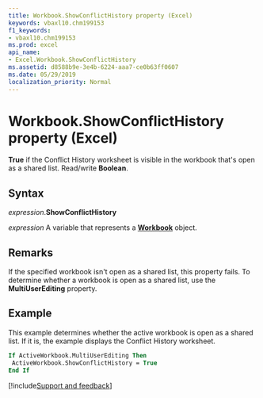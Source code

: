 ```yaml
---
title: Workbook.ShowConflictHistory property (Excel)
keywords: vbaxl10.chm199153
f1_keywords:
- vbaxl10.chm199153
ms.prod: excel
api_name:
- Excel.Workbook.ShowConflictHistory
ms.assetid: d8588b9e-3e4b-6224-aaa7-ce0b63ff0607
ms.date: 05/29/2019
localization_priority: Normal
---
```



# Workbook.ShowConflictHistory property (Excel)

**True** if the Conflict History worksheet is visible in the workbook that's open as a shared list. Read/write **Boolean**.


## Syntax

_expression_.**ShowConflictHistory**

_expression_ A variable that represents a **[Workbook](Excel.Workbook.md)** object.


## Remarks

If the specified workbook isn't open as a shared list, this property fails. To determine whether a workbook is open as a shared list, use the **MultiUserEditing** property.


## Example

This example determines whether the active workbook is open as a shared list. If it is, the example displays the Conflict History worksheet.

```vb
If ActiveWorkbook.MultiUserEditing Then 
 ActiveWorkbook.ShowConflictHistory = True 
End If
```



[!include[Support and feedback](~/includes/feedback-boilerplate.md)]